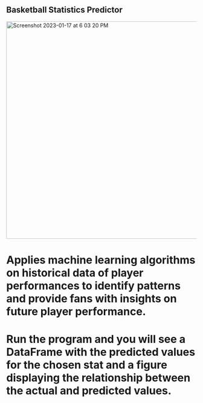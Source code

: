 ## Basketball Statistics Predictor

<img width="574" alt="Screenshot 2023-01-17 at 6 03 20 PM" src="https://user-images.githubusercontent.com/79682890/213031543-3869bf9d-80e3-410c-a2a6-4bd0f4d7acff.png">

# Applies machine learning algorithms on historical data of player performances to identify patterns and provide fans with insights on future player performance.

# Run the program and you will see a DataFrame with the predicted values for the chosen stat and a figure displaying the relationship between the actual and predicted values.
